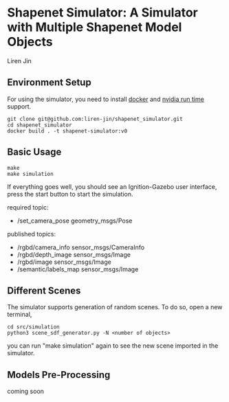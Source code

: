 # Shapenet Simulator: A Simulator with Multiple Shapenet Model Objects
Liren Jin

## Environment Setup
For using the simulator, you need to install [docker](https://docs.docker.com/engine/install/) and [nvidia run time](https://nvidia.github.io/nvidia-container-runtime/) support.

```commandline
git clone git@github.com:liren-jin/shapenet_simulator.git
cd shapenet_simulator
docker build . -t shapenet-simulator:v0
```

## Basic Usage
```commanline
make 
make simulation
```

If everything goes well, you should see an Ignition-Gazebo user interface, press the start button to start the simulation. 

required topic:
- /set_camera_pose geometry_msgs/Pose

published topics:
- /rgbd/camera_info sensor_msgs/CameraInfo
- /rgbd/depth_image sensor_msgs/Image
- /rgbd/image sensor_msgs/Image
- /semantic/labels_map sensor_msgs/Image


## Different Scenes
The simulator supports generation of random scenes. To do so, open a new terminal,
```commandline
cd src/simulation
python3 scene_sdf_generator.py -N <number of objects>
```
you can run "make simulation" again to see the new scene imported in the simulator.

## Models Pre-Processing
coming soon